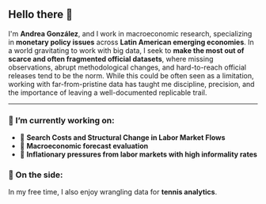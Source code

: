 ## Hello there 👋

I'm **Andrea González**, and I work in macroeconomic research, specializing in **monetary policy issues** across **Latin American emerging economies**. In a world gravitating to work with big data, I seek to **make the most out of scarce and often fragmented official datasets**, where missing observations, abrupt methodological changes, and hard-to-reach official releases tend to be the norm. While this could be often seen as a limitation, working with far-from-pristine data has taught me discipline, precision, and the importance of leaving a well-documented replicable trail. 

---

### 🔭 I’m currently working on:

- 💼 **Search Costs and Structural Change in Labor Market Flows**
- 🧮 **Macroeconomic forecast evaluation**  
- 💼 **Inflationary pressures from labor markets with high informality rates**

### 🎾 On the side:
In my free time, I also enjoy wrangling data for **tennis analytics**.

<!--
**andreagonzgarc/andreagonzgarc** is a ✨ _special_ ✨ repository because its `README.md` (this file) appears on your GitHub profile.
-->
